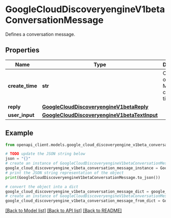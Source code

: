 # GoogleCloudDiscoveryengineV1betaConversationMessage

Defines a conversation message.

## Properties

Name | Type | Description | Notes
------------ | ------------- | ------------- | -------------
**create_time** | **str** | Output only. Message creation timestamp. | [optional] [readonly] 
**reply** | [**GoogleCloudDiscoveryengineV1betaReply**](GoogleCloudDiscoveryengineV1betaReply.md) |  | [optional] 
**user_input** | [**GoogleCloudDiscoveryengineV1betaTextInput**](GoogleCloudDiscoveryengineV1betaTextInput.md) |  | [optional] 

## Example

```python
from openapi_client.models.google_cloud_discoveryengine_v1beta_conversation_message import GoogleCloudDiscoveryengineV1betaConversationMessage

# TODO update the JSON string below
json = "{}"
# create an instance of GoogleCloudDiscoveryengineV1betaConversationMessage from a JSON string
google_cloud_discoveryengine_v1beta_conversation_message_instance = GoogleCloudDiscoveryengineV1betaConversationMessage.from_json(json)
# print the JSON string representation of the object
print(GoogleCloudDiscoveryengineV1betaConversationMessage.to_json())

# convert the object into a dict
google_cloud_discoveryengine_v1beta_conversation_message_dict = google_cloud_discoveryengine_v1beta_conversation_message_instance.to_dict()
# create an instance of GoogleCloudDiscoveryengineV1betaConversationMessage from a dict
google_cloud_discoveryengine_v1beta_conversation_message_from_dict = GoogleCloudDiscoveryengineV1betaConversationMessage.from_dict(google_cloud_discoveryengine_v1beta_conversation_message_dict)
```
[[Back to Model list]](../README.md#documentation-for-models) [[Back to API list]](../README.md#documentation-for-api-endpoints) [[Back to README]](../README.md)


